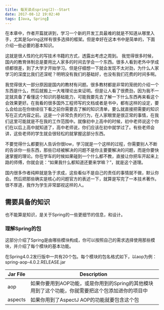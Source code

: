 ```yaml
---
title: 每天读点spring(2)--Start
date: 2017-08-12 19:02:40
tags: [Java, Spring]
---
```


在本章中，作者开篇就讲到，学习一个新的开发工具最难的就是不知道从哪里入手，尤其是Spring这样有很多选择的框架。但是幸好在这本书中是简单的，下面介绍一些必要的基本知识。

这就是很人性的化的写技术书籍的方式，透露出考虑之周到。
我觉得很多时候，国内的教育体制总是要用比人家多的时间去学会一个东西。很多人看到老外中学成绩都很差，到了大学才开始学习。但是仔细想一下就会发现不太对劲，为什么人家学习的深度比我们还深呢？明明没有我们的基础好，也没有我们花费的时间多啊。

我觉得很大一部分原因是国内的教材有问题。很多教材都是非常的笼统的介绍一个东西是什么，然后就搬上一大堆理论出来证明。但是让人看了很费劲，因为我不一定就具备了看懂这个知识的基础能力，可能我要先去了解一下什么东西再来看这个会效果更好。在我看的很多国外工程师写的文档或者是书中，都有这样的设定，要么会给出在你继续往下看之前你需要去了解的知识清单，要么就直接把需要的知识写在正式内容之前。这是一个非常负责的行为，在人家眼里是很正常的事情，在我们这里可能就是不在我的工作范围中。就像初中上高中的时候，初中老师说这个你们在以后上高中就知道了，高中老师说，你们应该在初中就学过了。有些老师会讲，这些老师的学生就会很轻松的就掌握这部分东西。

不要觉得什么都要别人告诉你很low，学习就是一个这样的过程，你需要别人不断的告诉你一些东西，那些已经被解决的问题不是你主要要解决的问题，而是你要快速掌握的理论。你在学车的时候如果碰到一个什么都不教，直接让你把车开起来上路的师傅，你就会说：“如果我什么都知道还要来学嘛？”，就是这个道理。

国内很多作者纯粹就是急于求成，这些看似不是自己的责任的事情就不做，默认你会。然后把那些确实是核心的问题官方的表述一下，就算是写完了一本技术著作。很不厚道，我作为学生非常鄙视这样的人。

## 需要具备的知识

也不能算是知识，是关于Spring的一些更细节的信息，和设计。

### 理解Spring的包

这部分介绍了Spring是由哪些模块构成，你可以按照自己的需求选择使用那些模块，并介绍了每个模块的基本功能。

在Spring4.0.2发行版中一共有20个包。每个模块的包名格式如下，以aop为例：spring-aop-4.0.2.RELEASE.jar

| Jar File | Description | 
|-----|-------------|
| aop      | 如果你要用到AOP功能，或是你用到的Spring的其他模块用到了这个功能，你就需要把这个包添加进你的项目中|
| aspects  | 如果你用到了AspectJ AOP的功能就要包含这个包 |


